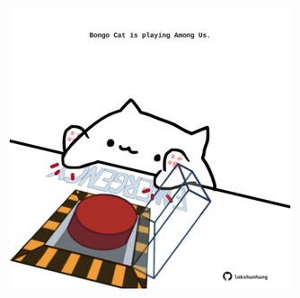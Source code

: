 <!-- built at 27/01/2023, 06:00:48 UTC -->
<p align="center">
  <img width="500" height="500" src="./ReadmeImage.svg">
</p>
